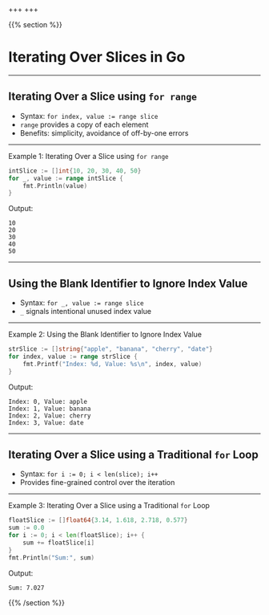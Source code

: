 +++
+++

{{% section %}}

# Iterating Over Slices in Go

---

## Iterating Over a Slice using `for range`
- Syntax: `for index, value := range slice`
- `range` provides a copy of each element
- Benefits: simplicity, avoidance of off-by-one errors

---
Example 1: Iterating Over a Slice using `for range`
```go
intSlice := []int{10, 20, 30, 40, 50}
for _, value := range intSlice {
    fmt.Println(value)
}
```
Output:
```
10
20
30
40
50
```

---
## Using the Blank Identifier to Ignore Index Value
- Syntax: `for _, value := range slice`
- `_` signals intentional unused index value

---
Example 2: Using the Blank Identifier to Ignore Index Value
```go
strSlice := []string{"apple", "banana", "cherry", "date"}
for index, value := range strSlice {
    fmt.Printf("Index: %d, Value: %s\n", index, value)
}
```
Output:
```
Index: 0, Value: apple
Index: 1, Value: banana
Index: 2, Value: cherry
Index: 3, Value: date
```

---
## Iterating Over a Slice using a Traditional `for` Loop
- Syntax: `for i := 0; i < len(slice); i++`
- Provides fine-grained control over the iteration

---
Example 3: Iterating Over a Slice using a Traditional `for` Loop
```go
floatSlice := []float64{3.14, 1.618, 2.718, 0.577}
sum := 0.0
for i := 0; i < len(floatSlice); i++ {
    sum += floatSlice[i]
}
fmt.Println("Sum:", sum)
```
Output:
```
Sum: 7.027
```

{{% /section %}}